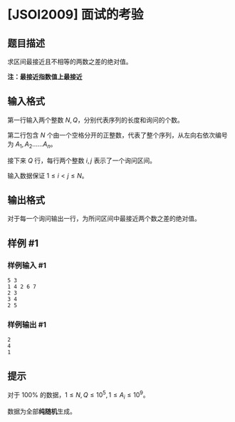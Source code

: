 # [JSOI2009] 面试的考验

## 题目描述

求区间最接近且不相等的两数之差的绝对值。

**注：最接近指数值上最接近**

## 输入格式

第一行输入两个整数 $N,Q$，分别代表序列的长度和询问的个数。

第二行包含 $N$ 个由一个空格分开的正整数，代表了整个序列，从左向右依次编号为 $A_1, A_2……A_n$。

接下来 $Q$ 行，每行两个整数 $i,j$ 表示了一个询问区间。

输入数据保证 $1\le i<j\le N$。

## 输出格式

对于每一个询问输出一行，为所问区间中最接近两个数之差的绝对值。

## 样例 #1

### 样例输入 #1
```
5 3
1 4 2 6 7
2 3
3 4
2 5
```

### 样例输出 #1

```
2
4
1
```

## 提示

对于 $100\%$ 的数据，$1\le N,Q\le10^5,1\le A_i\le10^9$。

数据为全部**纯随机**生成。
